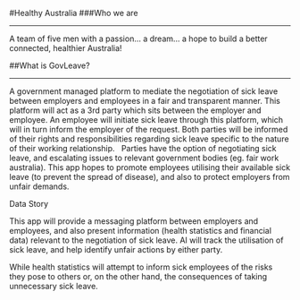 #Healthy Australia
###Who we are
***
A team of five men with a passion... a dream... a hope to build a better connected, healthier Australia!  

##What is GovLeave?
***
A government managed platform to mediate the negotiation of sick leave between employers and employees in a fair and transparent manner. This platform will act as a 3rd party which sits between the employer and employee. An employee will initiate sick leave through this platform, which will in turn inform the employer of the request. Both parties will be informed of their rights and responsibilities regarding sick leave specific to the nature of their working relationship.
&nbsp;
Parties have the option of negotiating sick leave, and escalating issues to relevant government bodies (eg. fair work australia). This app hopes to promote employees utilising their available sick leave (to prevent the spread of disease), and also to protect employers from unfair demands.
&nbsp; 
 
Data Story

 
This app will provide a messaging platform between employers and employees, and also present information (health statistics and financial data) relevant to the negotiation of sick leave. AI will track the utilisation of sick leave, and help identify unfair actions by either party.
 
While health statistics will attempt to inform sick employees of the risks they pose to others or, on the other hand, the consequences of taking unnecessary sick leave.
